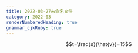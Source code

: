 ```yaml
---
title: 2022-03-27未命名文件 
category: 2022-03
renderNumberedHeading: true
grammar_cjkRuby: true
---
```



$$t=\frac{s}{\hat{v}}=15$$